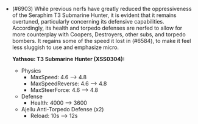 - (#6903) While previous nerfs have greatly reduced the oppressiveness of the Seraphim T3 Submarine Hunter, it is evident that it remains overtuned, particularly concerning its defensive capabilities. Accordingly, its health and torpedo defenses are nerfed to allow for more counterplay with Coopers, Destroyers, other subs, and torpedo bombers. It regains some of the speed it lost in (#6584), to make it feel less sluggish to use and emphasize micro.

  **Yathsou: T3 Submarine Hunter (XSS0304):**
  - Physics
    - MaxSpeed: 4.6 --> 4.8
    - MaxSpeedReverse: 4.6 --> 4.8
    - MaxSteerForce: 4.6 --> 4.8
  - Defense
    - Health: 4000 --> 3600
  - Ajellu Anti-Torpedo Defense (x2)
    - Reload: 10s --> 12s
